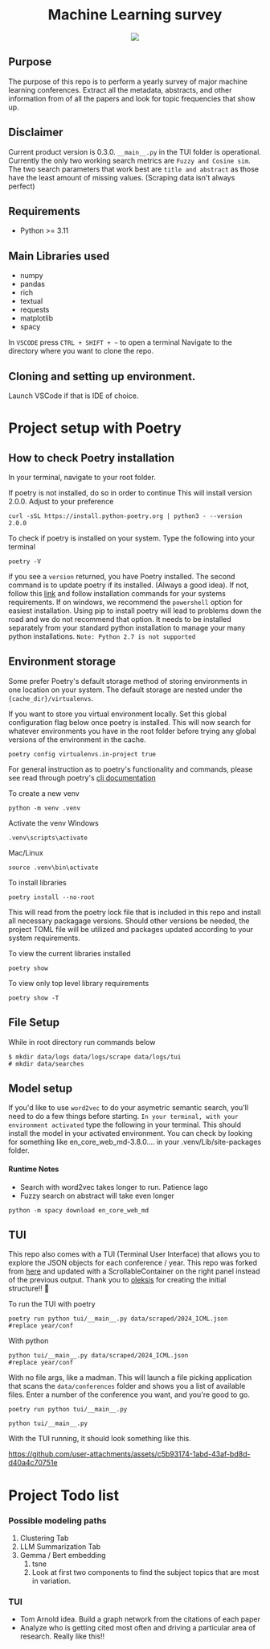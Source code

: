 <h1 align="center">
  <b>Machine Learning survey</b><br>
</h1>

<p align="center">
      <a href="https://www.python.org/">
        <img src="https://img.shields.io/badge/Python-3.11-ff69b4.svg" /></a>    
</p>


## Purpose

The purpose of this repo is to perform a yearly survey of major machine learning conferences.  Extract all the metadata, abstracts, and other information from of all the papers and look for topic frequencies that show up.  

## Disclaimer 

Current product version is 0.3.0.  `__main__.py` in the TUI folder is operational.  Currently the only two working search metrics are `Fuzzy and Cosine sim`.  
The two search parameters that work best are `title and abstract` as those have the least amount of missing values.  (Scraping data isn't always perfect)


## Requirements
- Python >= 3.11

## Main Libraries used
- numpy
- pandas
- rich
- textual
- requests
- matplotlib
- spacy

In `VSCODE` press `CTRL + SHIFT + ~` to open a terminal
Navigate to the directory where you want to clone the repo. 

## Cloning and setting up environment.
Launch VSCode if that is IDE of choice.

# Project setup with Poetry

## How to check Poetry installation

In your terminal, navigate to your root folder.

If poetry is not installed, do so in order to continue
This will install version 2.0.0.  Adjust to your preference

```terminal
curl -sSL https://install.python-poetry.org | python3 - --version 2.0.0
```

To check if poetry is installed on your system. Type the following into your terminal

```terminal
poetry -V
```

if you see a `version` returned, you have Poetry installed.  The second command is to update poetry if its installed. (Always a good idea). If not, follow this [link](https://python-poetry.org/docs/) and follow installation commands for your systems requirements. If on windows, we recommend the `powershell` option for easiest installation. Using pip to install poetry will lead to problems down the road and we do not recommend that option.  It needs to be installed separately from your standard python installation to manage your many python installations.  `Note: Python 2.7 is not supported`

## Environment storage

Some prefer Poetry's default storage method of storing environments in one location on your system.  The default storage are nested under the `{cache_dir}/virtualenvs`.  

If you want to store you virtual environment locally.  Set this global configuration flag below once poetry is installed.  This will now search for whatever environments you have in the root folder before trying any global versions of the environment in the cache.

```terminal
poetry config virtualenvs.in-project true
```

For general instruction as to poetry's functionality and commands, please see read through poetry's [cli documentation](https://python-poetry.org/docs/cli/)

To create a new venv

```terminal
python -m venv .venv
```

Activate the venv
Windows
```terminal
.venv\scripts\activate
```

Mac/Linux
```terminal
source .venv\bin\activate
```

To install libraries

```terminal
poetry install --no-root
```

This will read from the poetry lock file that is included
in this repo and install all necessary packagage versions.  Should other
versions be needed, the project TOML file will be utilized and packages updated according to your system requirements.  

To view the current libraries installed

```terminal
poetry show
```

To view only top level library requirements

```terminal
poetry show -T
```

## File Setup

While in root directory run commands below

```
$ mkdir data/logs data/logs/scrape data/logs/tui
# mkdir data/searches 
```

## Model setup
If you'd like to use `word2vec` to do your asymetric semantic search, you'll need
to do a few things before starting.  `In your terminal, with your environment
activated` type the following in your terminal. This should install the model 
in your activated environment. You can check by looking for something like
en_core_web_md-3.8.0.... in your .venv/Lib/site-packages folder.

#### Runtime Notes
- Search with word2vec takes longer to run.  Patience Iago
- Fuzzy search on abstract will take even longer


```terminal
python -m spacy download en_core_web_md
```

## TUI

This repo also comes with a TUI (Terminal User Interface) that allows you to
explore the JSON objects for each conference / year.  This repo was forked from
[here](https://github.com/oleksis/jtree) and updated with a ScrollableContainer
on the right panel instead of the previous output.  Thank you to
[oleksis](https://github.com/oleksis) for creating the initial structure!! :tada:

To run the TUI with poetry
```terminal
poetry run python tui/__main__.py data/scraped/2024_ICML.json 
#replace year/conf
```

With python
```terminal
python tui/__main__.py data/scraped/2024_ICML.json 
#replace year/conf
```

With no file args, like a madman.  This will launch a file picking application
that scans the `data/conferences` folder and shows you a list of available files. 
Enter a number of the conference you want, and you're good to go.

```terminal
poetry run python tui/__main__.py

python tui/__main__.py 
```
With the TUI running, it should look something like this. 

https://github.com/user-attachments/assets/c5b93174-1abd-43af-bd8d-d40a4c70751e



# Project Todo list

### Possible modeling paths
1. Clustering Tab
2. LLM Summarization Tab
3. Gemma / Bert embedding
   1. tsne
   2. Look at first two components to find the subject topics that are most in variation.


### TUI
  - Tom Arnold idea.  Build a graph network from the citations of each paper
  - Analyze who is getting cited most often and driving a particular area of research.  Really like this!!
